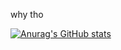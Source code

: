 why tho


[![Anurag's GitHub stats](https://github-readme-stats.vercel.app/api?username=BIGSHOTOF1997&show_icons=true&theme=radical)](https://github.com/anuraghazra/github-readme-stats)
